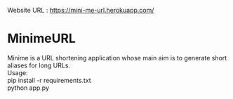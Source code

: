 Website URL : https://mini-me-url.herokuapp.com/
# MinimeURL
Minime is a URL shortening application whose main aim is to generate short aliases for long URLs.<br>
Usage:<br>
pip install -r requirements.txt<br>
python app.py<br>


